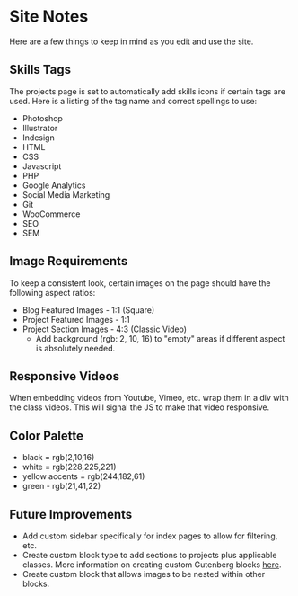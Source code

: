 # Site Notes

Here are a few things to keep in mind as you edit and use the site.

## Skills Tags

The projects page is set to automatically add skills icons if certain tags are used. Here is a listing of the tag name and correct spellings to use:

* Photoshop
* Illustrator
* Indesign
* HTML
* CSS
* Javascript
* PHP
* Google Analytics
* Social Media Marketing
* Git
* WooCommerce
* SEO
* SEM

## Image Requirements

To keep a consistent look, certain images on the page should have the following aspect ratios:

* Blog Featured Images - 1:1 (Square)
* Project Featured Images - 1:1
* Project Section Images - 4:3 (Classic Video)
    * Add background (rgb: 2, 10, 16) to "empty" areas if different aspect is absolutely needed.

## Responsive Videos

When embedding videos from Youtube, Vimeo, etc. wrap them in a div with the class videos. This will signal the JS to make that video responsive.

## Color Palette

* black = rgb(2,10,16)
* white = rgb(228,225,221)
* yellow accents = rgb(244,182,61)
* green - rgb(21,41,22)

## Future Improvements

* Add custom sidebar specifically for index pages to allow for filtering, etc.
* Create custom block type to add sections to projects plus applicable classes. More information on creating custom Gutenberg blocks [here](https://wordpress.org/gutenberg/handbook/blocks/writing-your-first-block-type/).
* Create custom block that allows images to be nested within other blocks.
